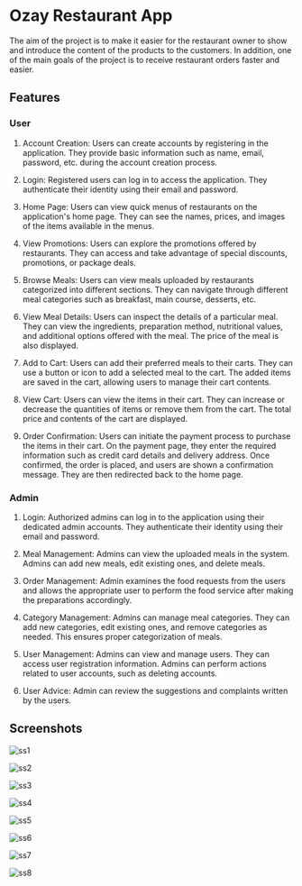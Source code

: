 
# Ozay Restaurant App

The aim of the project is to make it easier for the restaurant owner to show and introduce the content of the products to the customers. In addition, one of the main goals of the project is to receive restaurant orders faster and easier.


## Features
### User 

1) Account Creation: Users can create accounts by registering in the application. They provide basic information such as name, email, password, etc. during the account creation process.

2. Login: Registered users can log in to access the application. They authenticate their identity using their email and password.

3. Home Page: Users can view quick menus of restaurants on the application's home page. They can see the names, prices, and images of the items available in the menus.

4. View Promotions: Users can explore the promotions offered by restaurants. They can access and take advantage of special discounts, promotions, or package deals.

5. Browse Meals: Users can view meals uploaded by restaurants categorized into different sections. They can navigate through different meal categories such as breakfast, main course, desserts, etc.

6. View Meal Details: Users can inspect the details of a particular meal. They can view the ingredients, preparation method, nutritional values, and additional options offered with the meal. The price of the meal is also displayed.

7. Add to Cart: Users can add their preferred meals to their carts. They can use a button or icon to add a selected meal to the cart. The added items are saved in the cart, allowing users to manage their cart contents.

8. View Cart: Users can view the items in their cart. They can increase or decrease the quantities of items or remove them from the cart. The total price and contents of the cart are displayed.

9. Order Confirmation: Users can initiate the payment process to purchase the items in their cart. On the payment page, they enter the required information such as credit card details and delivery address. Once confirmed, the order is placed, and users are shown a confirmation message. They are then redirected back to the home page.

### Admin

1. Login: Authorized admins can log in to the application using their dedicated admin accounts. They authenticate their identity using their email and password.

2. Meal Management: Admins can view the uploaded meals in the system.  Admins can add new meals, edit existing ones, and delete meals.

3. Order Management: Admin examines the food requests from the users and allows the appropriate user to perform the food service after making the preparations accordingly.

4. Category Management: Admins can manage meal categories. They can add new categories, edit existing ones, and remove categories as needed. This ensures proper categorization of meals.

5. User Management: Admins can view and manage users. They can access user registration information. Admins can perform actions related to user accounts, such as deleting accounts.

6. User Advice: Admin can review the suggestions and complaints written by the users.


## Screenshots

![ss1](https://github.com/furkanayyildiz/readme/assets/59210754/cb4fcc75-1e04-42c4-94e0-4ea12a05df93)

![ss2](https://github.com/furkanayyildiz/readme/assets/59210754/484a17b0-62eb-4269-8ed2-5633935048fe)

![ss3](https://github.com/furkanayyildiz/readme/assets/59210754/1fe08b9b-08cb-4b8f-a8d2-b42540532221)

![ss4](https://github.com/furkanayyildiz/readme/assets/59210754/9f953773-f22b-44e5-bdf3-e9641f7aabe5)

![ss5](https://github.com/furkanayyildiz/readme/assets/59210754/71a3497b-71a1-4d31-a93b-718b1d33d03f)

![ss6](https://github.com/furkanayyildiz/readme/assets/59210754/2a077605-7beb-4788-9183-b1b5e2e95497)

![ss7](https://github.com/furkanayyildiz/readme/assets/59210754/49194f20-160e-43c5-b59c-c829e2b83e9b)

![ss8](https://github.com/furkanayyildiz/readme/assets/59210754/39a86462-fb3c-4eea-862c-568872418736)

